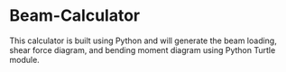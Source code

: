 # Beam-Calculator
This calculator is built using Python and will generate the beam loading, shear force diagram, and bending moment diagram using Python Turtle module.
